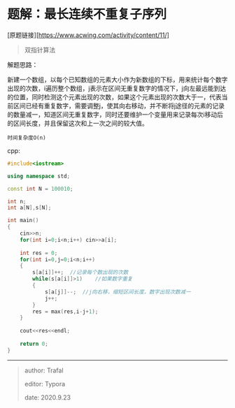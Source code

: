 # 题解：最长连续不重复子序列

[原题链接][https://www.acwing.com/activity/content/11/]

> 双指针算法

解题思路：

​		新建一个数组，以每个已知数组的元素大小作为新数组的下标，用来统计每个数字出现的次数，i遍历整个数组，j表示在区间无重复数字的情况下，j向左最远能到达的位置，同时检测这个元素出现的次数，如果这个元素出现的次数大于一，代表当前区间已经有重复数字，需要调整j，使其向右移动，并不断将j途径的元素的记录的数量减一，知道区间无重复数字，同时还要维护一个变量用来记录每次i移动后的区间长度，并且保留这次和上一次之间的较大值。

`时间复杂度O(n)`



cpp:

```cpp
#include<iostream>

using namespace std;

const int N = 100010;

int n;
int a[N],s[N];

int main()
{
    cin>>n;
    for(int i=0;i<n;i++) cin>>a[i];
    
    int res = 0;
    for(int i=0,j=0;i<n;i++)
    {
        s[a[i]]++;	//记录每个数出现的次数
        while(s[a[i]]>1)	//如果数字重复
        {
            s[a[j]]--;	//j向右移，缩短区间长度，数字出现次数减一
            j++;
        }
        res = max(res,i-j+1);
    }
    
    cout<<res<<endl;
    
    return 0;
}
```







------

> author: Trafal
>
> editor: Typora
>
> date: 2020.9.23